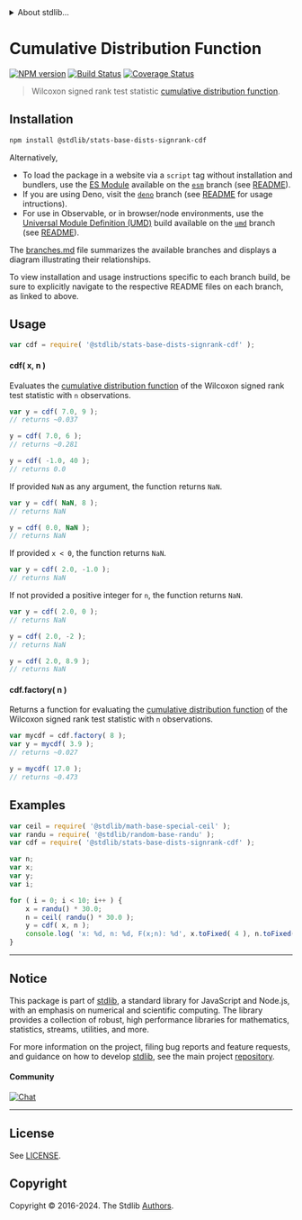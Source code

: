 <!--

@license Apache-2.0

Copyright (c) 2020 The Stdlib Authors.

Licensed under the Apache License, Version 2.0 (the "License");
you may not use this file except in compliance with the License.
You may obtain a copy of the License at

   http://www.apache.org/licenses/LICENSE-2.0

Unless required by applicable law or agreed to in writing, software
distributed under the License is distributed on an "AS IS" BASIS,
WITHOUT WARRANTIES OR CONDITIONS OF ANY KIND, either express or implied.
See the License for the specific language governing permissions and
limitations under the License.

-->


<details>
  <summary>
    About stdlib...
  </summary>
  <p>We believe in a future in which the web is a preferred environment for numerical computation. To help realize this future, we've built stdlib. stdlib is a standard library, with an emphasis on numerical and scientific computation, written in JavaScript (and C) for execution in browsers and in Node.js.</p>
  <p>The library is fully decomposable, being architected in such a way that you can swap out and mix and match APIs and functionality to cater to your exact preferences and use cases.</p>
  <p>When you use stdlib, you can be absolutely certain that you are using the most thorough, rigorous, well-written, studied, documented, tested, measured, and high-quality code out there.</p>
  <p>To join us in bringing numerical computing to the web, get started by checking us out on <a href="https://github.com/stdlib-js/stdlib">GitHub</a>, and please consider <a href="https://opencollective.com/stdlib">financially supporting stdlib</a>. We greatly appreciate your continued support!</p>
</details>

# Cumulative Distribution Function

[![NPM version][npm-image]][npm-url] [![Build Status][test-image]][test-url] [![Coverage Status][coverage-image]][coverage-url] <!-- [![dependencies][dependencies-image]][dependencies-url] -->

> Wilcoxon signed rank test statistic [cumulative distribution function][cdf].

<section class="intro">

</section>

<!-- /.intro -->

<section class="installation">

## Installation

```bash
npm install @stdlib/stats-base-dists-signrank-cdf
```

Alternatively,

-   To load the package in a website via a `script` tag without installation and bundlers, use the [ES Module][es-module] available on the [`esm`][esm-url] branch (see [README][esm-readme]).
-   If you are using Deno, visit the [`deno`][deno-url] branch (see [README][deno-readme] for usage intructions).
-   For use in Observable, or in browser/node environments, use the [Universal Module Definition (UMD)][umd] build available on the [`umd`][umd-url] branch (see [README][umd-readme]).

The [branches.md][branches-url] file summarizes the available branches and displays a diagram illustrating their relationships.

To view installation and usage instructions specific to each branch build, be sure to explicitly navigate to the respective README files on each branch, as linked to above.

</section>

<section class="usage">

## Usage

```javascript
var cdf = require( '@stdlib/stats-base-dists-signrank-cdf' );
```

#### cdf( x, n )

Evaluates the [cumulative distribution function][cdf] of the Wilcoxon signed rank test statistic with `n` observations.

```javascript
var y = cdf( 7.0, 9 );
// returns ~0.037

y = cdf( 7.0, 6 );
// returns ~0.281

y = cdf( -1.0, 40 );
// returns 0.0
```

If provided `NaN` as any argument, the function returns `NaN`.

```javascript
var y = cdf( NaN, 8 );
// returns NaN

y = cdf( 0.0, NaN );
// returns NaN
```

If provided `x < 0`, the function returns `NaN`.

```javascript
var y = cdf( 2.0, -1.0 );
// returns NaN
```

If not provided a positive integer for `n`, the function returns `NaN`.

```javascript
var y = cdf( 2.0, 0 );
// returns NaN

y = cdf( 2.0, -2 );
// returns NaN

y = cdf( 2.0, 8.9 );
// returns NaN
```

#### cdf.factory( n )

Returns a function for evaluating the [cumulative distribution function][cdf] of the Wilcoxon signed rank test statistic with `n` observations.

```javascript
var mycdf = cdf.factory( 8 );
var y = mycdf( 3.9 );
// returns ~0.027

y = mycdf( 17.0 );
// returns ~0.473
```

</section>

<!-- /.usage -->

<section class="examples">

## Examples

<!-- eslint no-undef: "error" -->

```javascript
var ceil = require( '@stdlib/math-base-special-ceil' );
var randu = require( '@stdlib/random-base-randu' );
var cdf = require( '@stdlib/stats-base-dists-signrank-cdf' );

var n;
var x;
var y;
var i;

for ( i = 0; i < 10; i++ ) {
    x = randu() * 30.0;
    n = ceil( randu() * 30.0 );
    y = cdf( x, n );
    console.log( 'x: %d, n: %d, F(x;n): %d', x.toFixed( 4 ), n.toFixed( 4 ), y.toFixed( 4 ) );
}
```

</section>

<!-- /.examples -->

<!-- Section for related `stdlib` packages. Do not manually edit this section, as it is automatically populated. -->

<section class="related">

</section>

<!-- /.related -->

<!-- Section for all links. Make sure to keep an empty line after the `section` element and another before the `/section` close. -->


<section class="main-repo" >

* * *

## Notice

This package is part of [stdlib][stdlib], a standard library for JavaScript and Node.js, with an emphasis on numerical and scientific computing. The library provides a collection of robust, high performance libraries for mathematics, statistics, streams, utilities, and more.

For more information on the project, filing bug reports and feature requests, and guidance on how to develop [stdlib][stdlib], see the main project [repository][stdlib].

#### Community

[![Chat][chat-image]][chat-url]

---

## License

See [LICENSE][stdlib-license].


## Copyright

Copyright &copy; 2016-2024. The Stdlib [Authors][stdlib-authors].

</section>

<!-- /.stdlib -->

<!-- Section for all links. Make sure to keep an empty line after the `section` element and another before the `/section` close. -->

<section class="links">

[npm-image]: http://img.shields.io/npm/v/@stdlib/stats-base-dists-signrank-cdf.svg
[npm-url]: https://npmjs.org/package/@stdlib/stats-base-dists-signrank-cdf

[test-image]: https://github.com/stdlib-js/stats-base-dists-signrank-cdf/actions/workflows/test.yml/badge.svg?branch=main
[test-url]: https://github.com/stdlib-js/stats-base-dists-signrank-cdf/actions/workflows/test.yml?query=branch:main

[coverage-image]: https://img.shields.io/codecov/c/github/stdlib-js/stats-base-dists-signrank-cdf/main.svg
[coverage-url]: https://codecov.io/github/stdlib-js/stats-base-dists-signrank-cdf?branch=main

<!--

[dependencies-image]: https://img.shields.io/david/stdlib-js/stats-base-dists-signrank-cdf.svg
[dependencies-url]: https://david-dm.org/stdlib-js/stats-base-dists-signrank-cdf/main

-->

[chat-image]: https://img.shields.io/gitter/room/stdlib-js/stdlib.svg
[chat-url]: https://app.gitter.im/#/room/#stdlib-js_stdlib:gitter.im

[stdlib]: https://github.com/stdlib-js/stdlib

[stdlib-authors]: https://github.com/stdlib-js/stdlib/graphs/contributors

[umd]: https://github.com/umdjs/umd
[es-module]: https://developer.mozilla.org/en-US/docs/Web/JavaScript/Guide/Modules

[deno-url]: https://github.com/stdlib-js/stats-base-dists-signrank-cdf/tree/deno
[deno-readme]: https://github.com/stdlib-js/stats-base-dists-signrank-cdf/blob/deno/README.md
[umd-url]: https://github.com/stdlib-js/stats-base-dists-signrank-cdf/tree/umd
[umd-readme]: https://github.com/stdlib-js/stats-base-dists-signrank-cdf/blob/umd/README.md
[esm-url]: https://github.com/stdlib-js/stats-base-dists-signrank-cdf/tree/esm
[esm-readme]: https://github.com/stdlib-js/stats-base-dists-signrank-cdf/blob/esm/README.md
[branches-url]: https://github.com/stdlib-js/stats-base-dists-signrank-cdf/blob/main/branches.md

[stdlib-license]: https://raw.githubusercontent.com/stdlib-js/stats-base-dists-signrank-cdf/main/LICENSE

[cdf]: https://en.wikipedia.org/wiki/Cumulative_distribution_function

</section>

<!-- /.links -->
